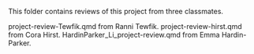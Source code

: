 This folder contains reviews of this project from three classmates. 

project-review-Tewfik.qmd           from Ranni Tewfik.
project-review-hirst.qmd            from Cora Hirst.
HardinParker_Li_project-review.qmd  from Emma Hardin-Parker.